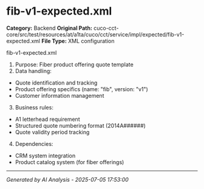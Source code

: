 # fib-v1-expected.xml

**Category:** Backend
**Original Path:** cuco-cct-core/src/test/resources/at/a1ta/cuco/cct/service/impl/expected/fib-v1-expected.xml
**File Type:** XML configuration

fib-v1-expected.xml
1. Purpose: Fiber product offering quote template
2. Data handling:
- Quote identification and tracking
- Product offering specifics (name: "fib", version: "v1")
- Customer information management
3. Business rules:
- A1 letterhead requirement
- Structured quote numbering format (2014A######)
- Quote validity period tracking
4. Dependencies:
- CRM system integration
- Product catalog system (for fiber offerings)

---
*Generated by AI Analysis - 2025-07-05 17:53:00*
